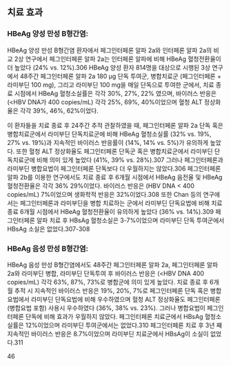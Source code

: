 ## 치료 효과
### HBeAg 양성 만성 B형간염:
HBeAg 양성 만성 B형간염 환자에서 페그인터페론 알파 2a와 인터페론 알파 2a의 비교 2상 연구에서 페그인터페론 알파 2a는 인터페론 알파에 비해 HBeAg 혈청전환율이 더 높았다 (24% vs. 12%).306 HBeAg 양성 환자 814명을 대상으로 시행된 3상 연구에서 48주간 페그인터페론 알파 2a 180 µg 단독 투여군, 병합치료군 (페그인터페론 + 라미부딘 100 mg), 그리고 라미부딘 100 mg을 매일 단독으로 투여한 군에서, 치료 종료 시점에서 HBeAg 혈청소실률은 각각 30%, 27%, 22% 였으며, 바이러스 반응은 (<HBV DNA가 400 copies/mL) 각각 25%, 69%, 40%이었으며 혈청 ALT 정상화율은 각각 39%, 46%, 62%이었다.

이 환자들을 치료 종료 후 24주간 추적 관찰하였을 때, 페그인터페론 알파 2a 단독 혹은 병합치료군에서 라미부딘 단독치료군에 비해 HBeAg 혈청소실률 (32% vs. 19%, 27% vs. 19%)과 지속적인 바이러스 반응률이 (14%, 14% vs. 5%)가 유의하게 높았다. 또한 혈청 ALT 정상화율도 페그인터페론 단독군 혹은 병합치료군에서 라미부딘 단독치료군에 비해 의미 있게 높았다 (41%, 39% vs. 28%).307 그러나 페그인터페론과 라미부딘 병합요법이 페그인터페론 단독보다 더 우월하지는 않았다.306 페그인터페론 알파 2b를 이용한 연구에서도 치료 종료 후 6개월 시점에서 HBeAg 음전율 및 HBeAg 혈청전환율은 각각 36% 29%이었다. 바이러스 반응은 (HBV DNA < 400 copies/mL) 7%이었으며 생화학적 반응은 32%이었다.308 또한 Chan 등의 연구에서는 페그인터페론과 라미부딘을 병합 치료하는 군에서 라미부딘 단독요법에 비해 치료 종료 6개월 시점에서 HBeAg 혈청전환율이 유의하게 높았다 (36% vs. 14%).309 페그인터페론 알파 치료 후 HBsAg 혈청소실은 3-7%이었으며 라미부딘 단독 투여군에서 HBsAg 소실은 없었다.307-308

### HBeAg 음성 만성 B형간염:
HBeAg 음성 만성 B형간염에서도 48주간 페그인터페론 알파 2a, 페그인터페론 알파 2a와 라미부딘 병합, 라미부딘 단독투여 후 바이러스 반응은 (<HBV DNA 400 copies/mL) 각각 63%, 87%, 73%로 병합군에 의미 있게 높았다. 치료 종료 후 6개월 추적 시 지속적인 바이러스 반응은 19%, 20%, 7%로 페그인터페론 단독 혹은 병합요법에서 라미부딘 단독요법에 비해 우수하였으며 혈청 ALT 정상화율도 페그인터페론 (병합요법 포함) 사용시 우수하였다 (36%, 38% vs. 23%). 그러나 병합요법이 페그인터페론 단독에 비해 효과가 우월하지 않았다. 페그인터페론 치료군에서 HBsAg 혈청소실률은 12%이었으며 라미부딘 투여군에서는 없었다.310 페그인터페론 치료 후 3년 째 지속적인 바이러스 반응은 8.7%이었으며 라미부딘 치료군에서 HBsAg이 소실이 없었다.311

<PAGE>46